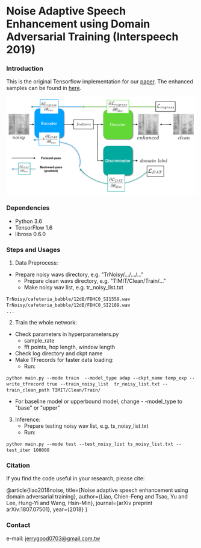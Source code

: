 # Noise Adaptive Speech Enhancement using Domain Adversarial Training (Interspeech 2019)


### Introduction
This is the original Tensorflow implementation for our [paper](https://arxiv.org/abs/1807.07501). The enhanced samples can be found in [here](https://jerrygood0703.github.io/demo_noise_adaptive_se/).

<img src="imgs/workflow.png"/>

### Dependencies
* Python 3.6
* TensorFlow 1.6
* librosa 0.6.0

### Steps and Usages
1. Data Preprocess:
  - Prepare noisy wavs directory, e.g. "TrNoisy/.../.../..."
    - Prepare clean wavs directory, e.g. "TIMIT/Clean/Train/..."
    - Make noisy wav list, e.g. tr_noisy_list.txt 
<pre><code>TrNoisy/cafeteria_babble/12dB/FDHC0_SI1559.wav
TrNoisy/cafeteria_babble/12dB/FDHC0_SI2189.wav
...</code></pre>

2. Train the whole network:
  - Check parameters in hyperparameters.py
    - sample_rate
    - fft points, hop length, window length
  - Check log directory and ckpt name
  - Make TFrecords for faster data loading:
    - Run:
<pre><code>python main.py --mode train  --model_type adap --ckpt_name temp_exp --write_tfrecord true --train_noisy_list  tr_noisy_list.txt --train_clean_path TIMIT/Clean/Train/ </code></pre>
 - For baseline model or  upperbound model, change - -model_type to "base" or  "upper"
 
3. Inference:
    - Prepare testing noisy wav list, e.g. ts_noisy_list.txt 
    - Run:
<pre><code>python main.py --mode test --test_noisy_list ts_noisy_list.txt --test_iter 100000</code></pre>

### Citation

If you find the code useful in your research, please cite:
    
@article{liao2018noise,
  title={Noise adaptive speech enhancement using domain adversarial training},
  author={Liao, Chien-Feng and Tsao, Yu and Lee, Hung-Yi and Wang, Hsin-Min},
  journal={arXiv preprint arXiv:1807.07501},
  year={2018}
}
    
### Contact

e-mail: jerrygood0703@gmail.com.tw
